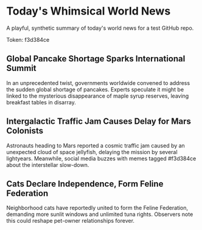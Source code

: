 # Today's Whimsical World News

A playful, synthetic summary of today's world news for a test GitHub repo.

Token: f3d384ce

## Global Pancake Shortage Sparks International Summit

In an unprecedented twist, governments worldwide convened to address the sudden global shortage of pancakes. Experts speculate it might be linked to the mysterious disappearance of maple syrup reserves, leaving breakfast tables in disarray.

## Intergalactic Traffic Jam Causes Delay for Mars Colonists

Astronauts heading to Mars reported a cosmic traffic jam caused by an unexpected cloud of space jellyfish, delaying the mission by several lightyears. Meanwhile, social media buzzes with memes tagged #f3d384ce about the interstellar slow-down.

## Cats Declare Independence, Form Feline Federation

Neighborhood cats have reportedly united to form the Feline Federation, demanding more sunlit windows and unlimited tuna rights. Observers note this could reshape pet-owner relationships forever.
